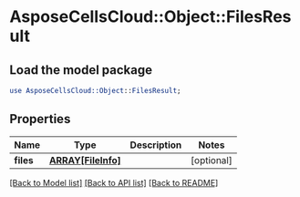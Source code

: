 # AsposeCellsCloud::Object::FilesResult

## Load the model package
```perl
use AsposeCellsCloud::Object::FilesResult;
```

## Properties
Name | Type | Description | Notes
------------ | ------------- | ------------- | -------------
**files** | [**ARRAY[FileInfo]**](FileInfo.md) |  | [optional] 

[[Back to Model list]](../README.md#documentation-for-models) [[Back to API list]](../README.md#documentation-for-api-endpoints) [[Back to README]](../README.md)


